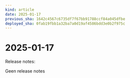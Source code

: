 ```yaml
---
kind: article
date: 2025-01-17
previous_sha: 1642c4567c6735df7f67bb91788ccf84a045dfbe
deployed_sha: 0fab19fbb1a32ba7a0d19af4586bdd3e0b2f975c
---
```


# 2025-01-17

Release notes:

Geen release notes
